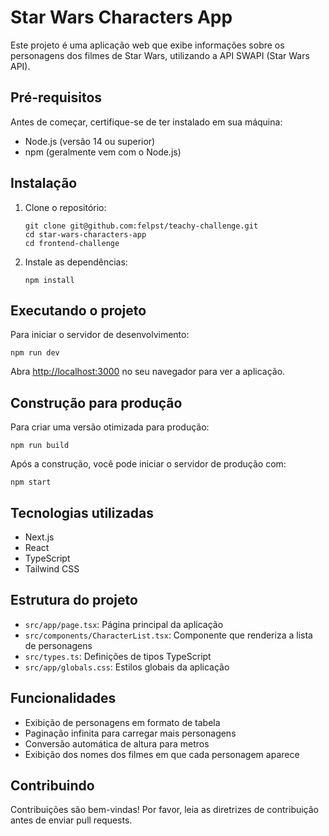 # Star Wars Characters App

Este projeto é uma aplicação web que exibe informações sobre os personagens dos filmes de Star Wars, utilizando a API SWAPI (Star Wars API).

## Pré-requisitos

Antes de começar, certifique-se de ter instalado em sua máquina:

- Node.js (versão 14 ou superior)
- npm (geralmente vem com o Node.js)

## Instalação

1. Clone o repositório:

   ```
   git clone git@github.com:felpst/teachy-challenge.git
   cd star-wars-characters-app
   cd frontend-challenge
   ```

2. Instale as dependências:
   ```
   npm install
   ```

## Executando o projeto

Para iniciar o servidor de desenvolvimento:

```
npm run dev
```

Abra [http://localhost:3000](http://localhost:3000) no seu navegador para ver a aplicação.

## Construção para produção

Para criar uma versão otimizada para produção:

```
npm run build
```

Após a construção, você pode iniciar o servidor de produção com:

```
npm start
```

## Tecnologias utilizadas

- Next.js
- React
- TypeScript
- Tailwind CSS

## Estrutura do projeto

- `src/app/page.tsx`: Página principal da aplicação
- `src/components/CharacterList.tsx`: Componente que renderiza a lista de personagens
- `src/types.ts`: Definições de tipos TypeScript
- `src/app/globals.css`: Estilos globais da aplicação

## Funcionalidades

- Exibição de personagens em formato de tabela
- Paginação infinita para carregar mais personagens
- Conversão automática de altura para metros
- Exibição dos nomes dos filmes em que cada personagem aparece

## Contribuindo

Contribuições são bem-vindas! Por favor, leia as diretrizes de contribuição antes de enviar pull requests.
